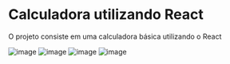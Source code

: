 # Calculadora utilizando React

O projeto consiste em uma calculadora básica utilizando o React

![image](https://github.com/miqueiasrodrigues/calculadora-react/assets/84649194/634d2fde-186d-4e09-a12d-c4705c35cca2)
![image](https://github.com/miqueiasrodrigues/calculadora-react/assets/84649194/4cb126e3-9f3e-40b4-b81b-933e94ae37b5)
![image](https://github.com/miqueiasrodrigues/calculadora-react/assets/84649194/ce8102bb-2bcb-40d6-b94c-169a90604a96)
![image](https://github.com/miqueiasrodrigues/calculadora-react/assets/84649194/83bf88fa-9d95-4d29-b7c5-953e01c2fc97)







